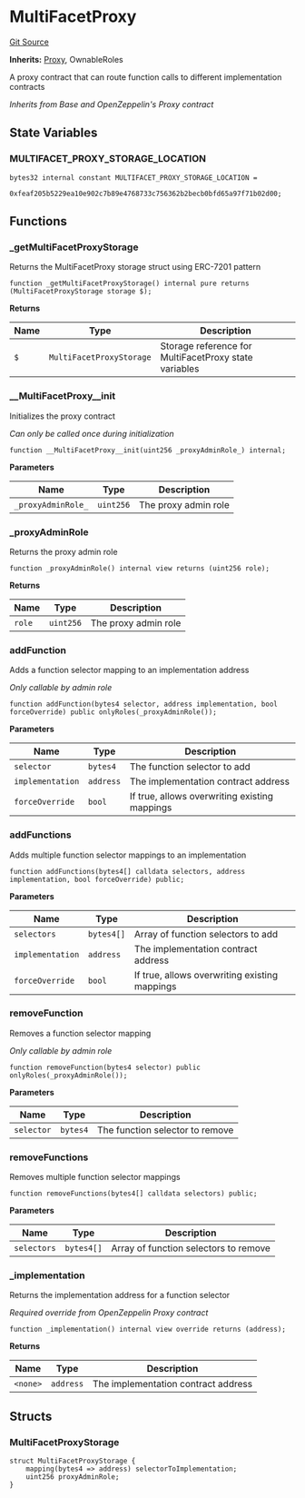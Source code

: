 # MultiFacetProxy
[Git Source](https://github.com/VerisLabs/KAM/blob/2cfac335d9060b60757c350b6581b2ed1a8a6b82/src/base/MultiFacetProxy.sol)

**Inherits:**
[Proxy](/src/abstracts/Proxy.sol/abstract.Proxy.md), OwnableRoles

A proxy contract that can route function calls to different implementation contracts

*Inherits from Base and OpenZeppelin's Proxy contract*


## State Variables
### MULTIFACET_PROXY_STORAGE_LOCATION

```solidity
bytes32 internal constant MULTIFACET_PROXY_STORAGE_LOCATION =
    0xfeaf205b5229ea10e902c7b89e4768733c756362b2becb0bfd65a97f71b02d00;
```


## Functions
### _getMultiFacetProxyStorage

Returns the MultiFacetProxy storage struct using ERC-7201 pattern


```solidity
function _getMultiFacetProxyStorage() internal pure returns (MultiFacetProxyStorage storage $);
```
**Returns**

|Name|Type|Description|
|----|----|-----------|
|`$`|`MultiFacetProxyStorage`|Storage reference for MultiFacetProxy state variables|


### __MultiFacetProxy__init

Initializes the proxy contract

*Can only be called once during initialization*


```solidity
function __MultiFacetProxy__init(uint256 _proxyAdminRole_) internal;
```
**Parameters**

|Name|Type|Description|
|----|----|-----------|
|`_proxyAdminRole_`|`uint256`|The proxy admin role|


### _proxyAdminRole

Returns the proxy admin role


```solidity
function _proxyAdminRole() internal view returns (uint256 role);
```
**Returns**

|Name|Type|Description|
|----|----|-----------|
|`role`|`uint256`|The proxy admin role|


### addFunction

Adds a function selector mapping to an implementation address

*Only callable by admin role*


```solidity
function addFunction(bytes4 selector, address implementation, bool forceOverride) public onlyRoles(_proxyAdminRole());
```
**Parameters**

|Name|Type|Description|
|----|----|-----------|
|`selector`|`bytes4`|The function selector to add|
|`implementation`|`address`|The implementation contract address|
|`forceOverride`|`bool`|If true, allows overwriting existing mappings|


### addFunctions

Adds multiple function selector mappings to an implementation


```solidity
function addFunctions(bytes4[] calldata selectors, address implementation, bool forceOverride) public;
```
**Parameters**

|Name|Type|Description|
|----|----|-----------|
|`selectors`|`bytes4[]`|Array of function selectors to add|
|`implementation`|`address`|The implementation contract address|
|`forceOverride`|`bool`|If true, allows overwriting existing mappings|


### removeFunction

Removes a function selector mapping

*Only callable by admin role*


```solidity
function removeFunction(bytes4 selector) public onlyRoles(_proxyAdminRole());
```
**Parameters**

|Name|Type|Description|
|----|----|-----------|
|`selector`|`bytes4`|The function selector to remove|


### removeFunctions

Removes multiple function selector mappings


```solidity
function removeFunctions(bytes4[] calldata selectors) public;
```
**Parameters**

|Name|Type|Description|
|----|----|-----------|
|`selectors`|`bytes4[]`|Array of function selectors to remove|


### _implementation

Returns the implementation address for a function selector

*Required override from OpenZeppelin Proxy contract*


```solidity
function _implementation() internal view override returns (address);
```
**Returns**

|Name|Type|Description|
|----|----|-----------|
|`<none>`|`address`|The implementation contract address|


## Structs
### MultiFacetProxyStorage

```solidity
struct MultiFacetProxyStorage {
    mapping(bytes4 => address) selectorToImplementation;
    uint256 proxyAdminRole;
}
```

